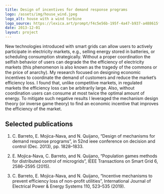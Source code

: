 ```yaml
---
title: Design of incentives for demand response programs
logo: /assets/img/house_wind.jpeg
logo_alt: house with a wind turbine
logo_source: https://lexica.art/prompt/f4c5e56b-195f-4a47-b937-a488615f5030
date: 2013-12-01
layout: project
---
```



New technologies introduced with smart grids can allow users to actively participate
in electricity markets, e.g., selling energy stored in batteries, or scheduling consumption
strategically. Without a proper coordination the selfish behavior of users can degrade the
the efficiency of electricity markets (this phenomenon is also known as the tragedy of the
commons or the price of anarchy). My research focused on designing economic incentives to
coordinate the demand of customers and reduce the market’s efficiency loss. I found that,
unlike competitive markets, in regulated markets the efficiency loss can be arbitrarily large.
Also, without coordination users can consume at most twice the optimal amount of energy.
To mitigate such negative results I leveraged the mechanism design theory (or inverse game
theory) to find an economic incentive that improves the efficiency of the market.


## Selected publications

1. C. Barreto, E. Mojica-Nava, and N. Quijano, “Design of mechanisms for demand response
programs”, in 52nd ieee conference on decision and control (Dec. 2013), pp. 1828–1833.

2. E. Mojica-Nava, C. Barreto, and N. Quijano, “Population games methods for distributed
control of microgrids”, IEEE Transactions on Smart Grid 6, 2586–2595 (2015).

3. C. Barreto, E. Mojica-Nava, and N. Quijano, “Incentive mechanisms to prevent efficiency
loss of non-profit utilities”, International Journal of Electrical Power & Energy Systems
110, 523–535 (2019).


